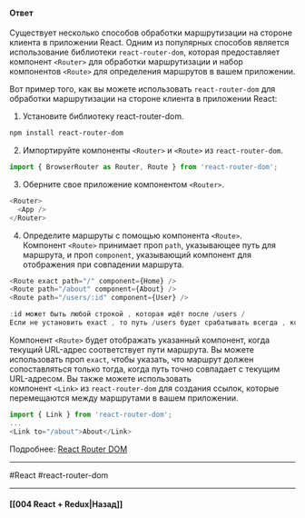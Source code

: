 #### Ответ

Существует несколько способов обработки маршрутизации на стороне клиента в приложении React. Одним из популярных способов является использование библиотеки `react-router-dom`, которая предоставляет компонент `<Router>` для обработки маршрутизации и набор компонентов `<Route>` для определения маршрутов в вашем приложении.

Вот пример того, как вы можете использовать `react-router-dom` для обработки маршрутизации на стороне клиента в приложении React:

1. Установите библиотеку react-router-dom.

```bash
npm install react-router-dom
```

2. Импортируйте компоненты `<Router>` и `<Route>` из `react-router-dom`.

```javascript
import { BrowserRouter as Router, Route } from 'react-router-dom';
```

3. Оберните свое приложение компонентом `<Router>`.

```javascript
<Router>
  <App />
</Router>
```

4. Определите маршруты с помощью компонента `<Route>`. 
Компонент `<Route>` принимает проп `path`, указывающее путь для маршрута, и проп `component`, указывающий компонент для отображения при совпадении маршрута.

```javascript
<Route exact path="/" component={Home} />
<Route path="/about" component={About} />
<Route path="/users/:id" component={User} />

:id может быть любой строкой , которая идёт после /users /
Если не установить exact , то путь /users будет срабатывать всегда , когда срабатывает /users/:id
```

Компонент `<Route>` будет отображать указанный компонент, когда текущий URL-адрес соответствует пути маршрута. Вы можете использовать проп `exact`, чтобы указать, что маршрут должен сопоставляться только тогда, когда путь точно совпадает с текущим URL-адресом. Вы также можете использовать компонент `<Link>` из `react-router-dom` для создания ссылок, которые перемещаются между маршрутами в вашем приложении.

```javascript
import { Link } from 'react-router-dom';
...
<Link to="/about">About</Link>
```

Подробнее: [React Router DOM](https://reactdev.ru/libs/react-router/#_5)

____
#React #react-router-dom 

____

#### [[004 React + Redux|Назад]]
